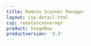 ```yaml
---
title: Remote Scanner Manager
layout: csp-detail.html
csp: remotescannermgr
product: StageNow
productversion: '3.3'
---
```




